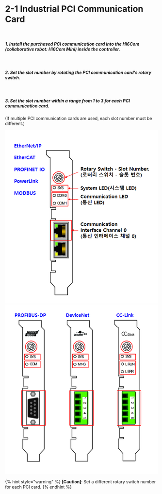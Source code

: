 ﻿# 2-1 Industrial PCI Communication Card


<br>

##### 1. Install the purchased PCI communication card into the Hi6Com (collaborative robot: Hi6Com Mini) inside the controller.

<br>

##### 2. Set the slot number by rotating the PCI communication card's rotary switch.

<br>

##### 3. Set the slot number within a range from 1 to 3 for each PCI communication card.
  (If multiple PCI communication cards are used, each slot number must be different.)

![[Figure 2.1 PCI Communication Card]](<../_assets/2-Mounting-Setting/1-PCI/image_1.png>)
![](<../_assets/2-Mounting-Setting/1-PCI/image_2.png>)

{% hint style="warning" %}
**\[Caution]**: Set a different rotary switch number for each PCI card.
{% endhint %}

